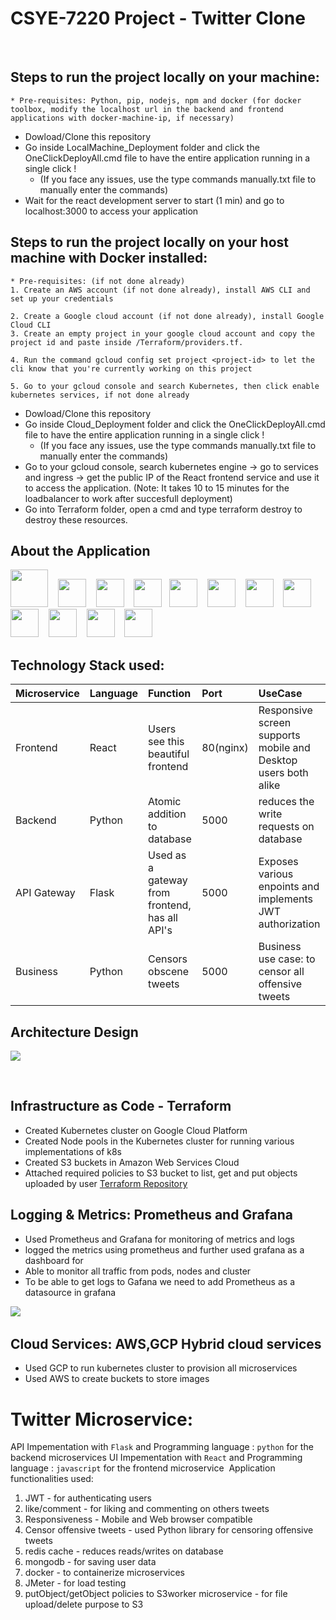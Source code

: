 # CSYE-7220 Project - Twitter Clone
​
## Steps to run the project locally on your machine:
    * Pre-requisites: Python, pip, nodejs, npm and docker (for docker toolbox, modify the localhost url in the backend and frontend applications with docker-machine-ip, if necessary) 
* Dowload/Clone this repository
* Go inside LocalMachine_Deployment folder and click the OneClickDeployAll.cmd file to have the entire application running in a single click ! 
    * (If you face any issues, use the type commands manually.txt file to manually enter the commands)
* Wait for the react development server to start (1 min) and go to localhost:3000 to access your application

## Steps to run the project locally on your host machine with Docker installed:
    * Pre-requisites: (if not done already)
    1. Create an AWS account (if not done already), install AWS CLI and set up your credentials    
    
    2. Create a Google cloud account (if not done already), install Google Cloud CLI 
    3. Create an empty project in your google cloud account and copy the project id and paste inside /Terraform/providers.tf.

    4. Run the command gcloud config set project <project-id> to let the cli know that you're currently working on this project
    
    5. Go to your gcloud console and search Kubernetes, then click enable kubernetes services, if not done already

* Dowload/Clone this repository
* Go inside Cloud_Deployment folder and click the OneClickDeployAll.cmd file to have the entire application running in a single click ! 
  * (If you face any issues, use the type commands manually.txt file to manually enter the commands)
* Go to your gcloud console, search kubernetes engine -> go to services and ingress -> get the public IP of the React frontend service and use it to access the application. (Note: It takes 10 to 15 minutes for the loadbalancer to work after succesfull deployment)
* Go into Terraform folder, open a cmd and type terraform destroy to destroy these resources.


## About the Application
<img src="https://github.com/vikramzone/devops_final_project/blob/main/Images/mongo.png" height="60" />&nbsp;&nbsp;&nbsp;
<img src="https://github.com/vikramzone/devops_final_project/blob/main/Images/javascript.png" height="45" />&nbsp;&nbsp;&nbsp;
<img src="https://github.com/vikramzone/devops_final_project/blob/main/Images/python.png" height="45" />&nbsp;&nbsp;&nbsp;
<img src="https://github.com/vikramzone/devops_final_project/blob/main/Images/prom.png" height="45" />&nbsp;&nbsp;
<img src="https://github.com/vikramzone/devops_final_project/blob/main/Images/grafana.png" height="45" />&nbsp;&nbsp;&nbsp;
<img src="https://github.com/vikramzone/devops_final_project/blob/main/Images/kubernetes.png" height="45" />&nbsp;&nbsp;&nbsp;
<img src="https://github.com/vikramzone/devops_final_project/blob/main/Images/gcp.jpg" height="45" />&nbsp;&nbsp;&nbsp;
<img src="https://github.com/vikramzone/devops_final_project/blob/main/Images/docker.png" height="45" />&nbsp;&nbsp;&nbsp;
<img src="https://github.com/vikramzone/devops_final_project/blob/main/Images/terraform.png" height="45" />&nbsp;&nbsp;&nbsp;
<img src="https://github.com/vikramzone/devops_final_project/blob/main/Images/react.png" height="45" />&nbsp;&nbsp;&nbsp;
<img src="https://github.com/vikramzone/devops_final_project/blob/main/Images/redux.png" height="45" />&nbsp;&nbsp;&nbsp;
<img src="https://github.com/vikramzone/devops_final_project/blob/main/Images/redis.png" height="45" />&nbsp;&nbsp;&nbsp;
​

## Technology Stack used:
| Microservice | Language | Function | Port     | UseCase       |
|-------|:-----------|:----------------------------- |:------------| :-----------|
| Frontend | React | Users see this beautiful frontend | 80(nginx) | Responsive screen supports mobile and Desktop users both alike |
| Backend | Python | Atomic addition to database | 5000 | reduces the write requests on database |
| API Gateway | Flask | Used as a gateway from frontend, has all API's | 5000 | Exposes various enpoints and implements JWT authorization |
| Business | Python | Censors obscene tweets | 5000 | Business use case: to censor all offensive tweets |


## Architecture Design
![](https://github.com/vikramzone/devops_final_project/blob/main/Images/Architecture.png)

​
## Infrastructure as Code - Terraform
* Created Kubernetes cluster on Google Cloud Platform
* Created Node pools in the Kubernetes cluster for running various implementations of k8s
* Created S3 buckets in Amazon Web Services Cloud
* Attached required policies to S3 bucket to list, get and put objects uploaded by user
[Terraform Repository](https://github.com/vikramzone/devops_final_project/tree/main/Cloud_Deployment/Terraform)
​
## Logging & Metrics: Prometheus and Grafana
* Used Prometheus and Grafana for monitoring of metrics and logs 
* logged the metrics using prometheus and further used grafana as a dashboard for 
* Able to monitor all traffic from pods, nodes and cluster
* To be able to get logs to Gafana we need to add Prometheus as a datasource in grafana

![](https://github.com/vikramzone/devops_final_project/blob/main/Images/monitoring.png)
​
## Cloud Services: AWS,GCP Hybrid cloud services 
* Used GCP to run kubernetes cluster to provision all microservices
* Used AWS to create buckets to store images
​

# Twitter Microservice:
API Impementation with `Flask` and Programming language : `python` for the backend microservices
UI Impementation with `React` and Programming language : `javascript` for the frontend microservice
​
Application functionalities used:
1. JWT - for authenticating users
2. like/comment - for liking and commenting on others tweets
3. Responsiveness - Mobile and Web browser compatible
4. Censor offensive tweets - used Python library for censoring offensive tweets
5. redis cache - reduces reads/writes on database
6. mongodb - for saving user data
7. docker - to containerize microservices
8. JMeter - for load testing
9. putObject/getObject policies to S3worker microservice - for file upload/delete purpose to S3
